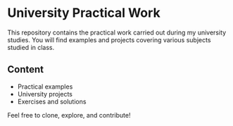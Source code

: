 # University Practical Work 
This repository contains the practical work carried out during my university studies. You will find examples and projects covering various subjects studied in class.  
## Content 
- Practical examples 
- University projects 
- Exercises and solutions

Feel free to clone, explore, and contribute!
